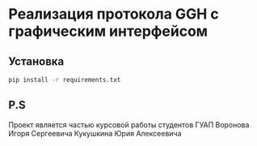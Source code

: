 # Реализация протокола GGH с графическим интерфейсом
## Установка
```bash
pip install -r requirements.txt
```

## P.S
Проект является частью курсовой работы студентов ГУАП
Воронова Игоря Сергеевича
Кукушкина Юрия Алексеевича